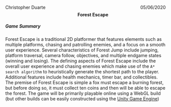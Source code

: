 <p style= float:left>Christopher Duarte</p> <p style= float:right> 05/06/2020 </p> <br>
<h4 align = center> Forest Escape </h4>

##### Game Summary

Forest Escape is a traditional 2D platformer that features elements such as multiple platforms, chasing and patrolling enemies, and a focus on a smooth user experience. Several characteristics of Forest Jump include jumping, platform traversal, camera follow, objectives, and multiple endgame states (winning and losing). The defining aspects of Forest Escape include the overall user experience and chasing enemies which make use of the `A* search algorithm` to heuristically generate the shortest path to the player. Additional features include health mechanics, timer bar, and collectibles. The premise of Forest Escape is simple a fox must escape a burning forest, but before doing so, it must collect ten coins and then will be able to escape the forest. The game will be primarily playable online using a WebGL build (but other builds can be easily constructed using the [Unity Game Engine](https://unity.com/))

